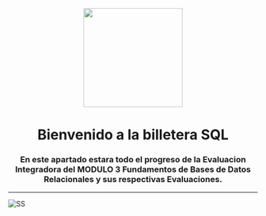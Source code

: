 <div id="header" align="center">

  <img src="https://media1.tenor.com/m/7Tu-pBzg0_kAAAAd/programming.gif" width="200" />
  <h1 align="center" >Bienvenido a la billetera SQL
  <h3 align="center">En este apartado estara todo el progreso de la Evaluacion Integradora del MODULO 3 Fundamentos de Bases de Datos Relacionales y 
    sus respectivas Evaluaciones.
  </h3>
</div>

---


<img src="https://github.com/DanielECN/BilleteraVirtual/assets/94139814/a83b42b9-443c-47af-816e-90d30ee86ebc"  alt="SS"/>










